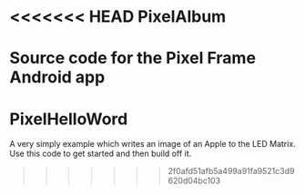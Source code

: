 <<<<<<< HEAD
PixelAlbum
==========

Source code for the Pixel Frame Android app
=======
PixelHelloWord
==============

A very simply example which writes an image of an Apple to the LED Matrix. Use this code to get started and then build off it.
>>>>>>> 2f0afd51afb5a499a91fa9521c3d9620d04bc103
